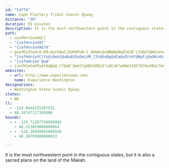 ```yaml
---
id: "54774"
name: Cape Flattery Tribal Scenic Byway
distance: "36"
duration: 55 minutes
description: It is the most northwestern point in the contiguous states, but it is also a sacred place on the land of the Makah.
path:
  - uzafHro{wVAGC[
  - "{zafHnn{wVAI"
  - "{zafHnn{wVAG?A"
  - gxefH|dtwVcA~DM~@uChAwC|DoKbPuD~C_AHmHc@s@NmBpBe@lA}B`LIdAUl@mEvVeAfAi@DgCS_AsAsAsDeAyAaAm@kCE}@d@}AfC{AdDH`DIfDmAlLObFiBzJyC`Tn@pCRtCm@rDgBzGkB~Js@zG[zEq@nPAfB_@dEgDfIu@dCN~Bh@bBhCrGDVBxBy@bFg@|@KrB_A`F}AdDo@fFi@lHoDf]NxBl@~APnLNx@bA?n@Kp@|@|@fDnBzBLjADfBKfBt@hGy@nHu@bTi@lDwA~C_BvJ^vDrBnJr@jBrAf@xC_@fDd@v@Rb@Xo@~ByCtEUxB@|Cr@tA?dA_@nBo@jBJpD|AhF]fAoBpA_A`AsAvFE`EH`Hj@tDCn@Lr@bBzGrAdCx@@~A_@|HBlBb@hBBd@CvB{AxBkCx@SbAp@`@z@EfE[|CiAdCg@tCBx@~@`DbCpE|BlB~Ad@tFz@nBdDnEfB|ARt@MfBmArCmDrB{ElAwBhAoHnAiBnBoBbBsFpAyB|AsAp@aBh@sHnDsGh@{BNeBc@yEq@{CDs@x@eBhB_Aj@wAv@qH`@q@rB^|@C|@g@t@aCH{GN_Ah@gAfB}AvDmA`BqAx@{Cd@aHH}@X{@hBkBrC{@rD_@pEK|I`I|@P~E}@h@m@bBsEbEyGbAoFrCiErBsNn@yAl@YrFj@|GQdEsApCkAjDuBp@eA`@wAIoGmAiM{AsJ_CiLWyBCaFNyB?eCX{Fh@kEx@gAxAa@rBwDN{@?_C_BoM?_BdB{LIeAUkA{GwS
  - "}zafHdn{wVC]Ys@c@eA{@uBuB{GoDeLUM_I}h@UaBg@oEa@uDYcH?@WyFj@aGNcHVaFRqCVgBuAoG{AcDgIiLuCcGeCwCcS_QgHyMqDoF_Ao@iEcGBuHGkB?g@AkMAsJmF}j@_A{Hw@wGwAqO}@oJe@gFqAqGoAkF{@uD_A}DEQg@aBuK}_@Ss@Mc@?eBIsGI{Fk@sD{@{@w@wCqA_B\\uDfAuG`IiK~FcS|CcMnCwKlBuH~AsHtByJbCcPbAqJZeD~AoXTwBLkAdAkDfA{@nAo@fBD~@lA~CrGbAn@hBDx@wARcAF[BaCg@kDcCkGe@uC@}@NcPJW`@gAvFuIpBuDtMm\\^q@hAM~BhCJ?r@DJ?HQZq@XgCe@uGOiBLo@xM{WrI}Up@eEn@yX?CJwDF[SiRAcAmAmKLiAt@sAd@uCxAgFv@{ETa@~@a@bH{Hh@uCbAyJ`AuFj@oFd@sBf@}F~DaIpBsHlA}ClBiIpEuIlBeBhDsHlCwCnDuG`AsE~BgW^eBfB}CzCmBtD}FbIgIdBiCVsAFYj@wMZqPpAqGpBmE~AkJz@yBbAc@lAeBx@iCl@wDz@_KlBmEbIaO~BiIjCcDdBqAt@M~@iAh@}CBkDp@_Ep@gCbA_BdBoFb@uB@G|AcHfGaRbEeGz@oC^_Eb@aChEsHl@sE~@gUt@mEv@{Bx@{@~F[lBqAz^{]jRmg@`@{DPgBJgAp@oPpAqS`CcTFk@ZgBPaApE}Il@{B`CwNd@qChAwDv@eBf@eApEmEpDgF`AgCxDyJbGqShBkEfEeEvFcCtBuCdBoIp@kBlG}LpDiAfDyDhF{IxBkEjA_CCFDKl@_BVqAFyBk@cF?gCPyAzCmL~FyTpBmK^kNp@}IvAuIZ}@t@uBl@aBlC}GfB{H~AsEzHcPjFeHh@U~DmIFw@CoCeA{OCsEp@qAhA}@bCi@bCwAhAgBhGqUb@{AfAaCpAyAbDsBhAu@f@[r@eBpA}Of@qDhBwDdGwAb@K|A_@bA_B^wDGoCLaCf@gClBaCl@iCfBmU@]f@eUfA{X~AyTpA{V@SN_Dd@qJh@gH`CwZtDga@n@kEpB}RZeBbBaFpA{FUyGTsBvB_FpAaEnB}DpC_KnAmEhA{I|@_HNwCT}DBuF[uMUaKA{CAkDb@qDlAwDpBaCpCmB~BaCzAoCp@yElDi\\AcDGyKz@oFDu[MmBIcAgBwGwByFGOE["
  - "}zafHdn{wV`@wA"
  - izefH|mtwVPyAfAqDp@_Cf@aB`@wAlCgHbCkHEoI?s@CoD?w@AeIt@Cf@?AaXBeC?mGAmBAcAEiDC}D?qKFqC
websites:
  - url: http://www.experiencewa.com/
    name: Experience Washington
designations:
  - Washington State Scenic Byway
states:
  - WA
ll:
  - -124.6644125307552
  - 48.34747127195686
bounds:
  - - -124.72287799999992
    - 48.253059000000064
  - - -124.26038992699156
    - 48.38793900000013

---
```


It is the most northwestern point in the contiguous states, but it is also a sacred place on the land of the Makah.
